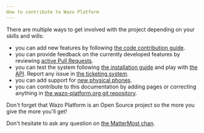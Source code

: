 ```yaml
---
How to contribute to Wazo Platform
---
```


There are multiple ways to get involved with the project depending on
your skills and wills:

- you can add new features by following [the code contribution guide](/contribute/code).
- you can provide feedback on the currently developed features by reviewing [active Pull Requests](https://github.com/pulls?utf8=%E2%9C%93&q=is%3Aopen+is%3Apr++archived%3Afalse+user%3Awazo-platform).
- you can test the system following [the installation guide](/install) and play with [the API](/documentation). Report any issue in [the ticketing system](https://wazo-dev.atlassian.net/).
- you can add support for [new physical phones](/contribute/phone_plugins).
- you can contribute to this documentation by adding pages or correcting anything in [the wazo-platform.org git repository](https://github.com/wazo-platform/wazo-platform.org).

Don't forget that Wazo Platform is an Open Source project so the more you give the more you'll get!

Don't hesitate to ask any question on [the MatterMost chan](https://mm.wazo.community/wazo-platform/channels/town-square).
